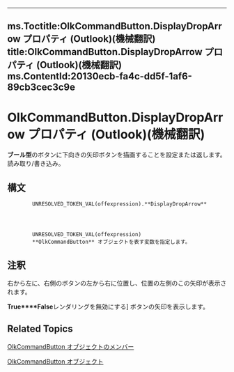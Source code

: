 

---
ms.Toctitle:OlkCommandButton.DisplayDropArrow プロパティ (Outlook)(機械翻訳)
title:OlkCommandButton.DisplayDropArrow プロパティ (Outlook)(機械翻訳)
ms.ContentId:20130ecb-fa4c-dd5f-1af6-89cb3cec3c9e
---
# OlkCommandButton.DisplayDropArrow プロパティ (Outlook)(機械翻訳)




**ブール型**のボタンに下向きの矢印ボタンを描画することを設定または返します。読み取り/書き込み。

## 構文

            UNRESOLVED_TOKEN_VAL(offexpression).**DisplayDropArrow**




            UNRESOLVED_TOKEN_VAL(offexpression)
            **OlkCommandButton** オブジェクトを表す変数を指定します。



## 注釈
右から左に、右側のボタンの左から右に位置し、位置の左側のこの矢印が表示されます。



**True****False**レンダリングを無効にする] ボタンの矢印を表示します。



## Related Topics

[OlkCommandButton オブジェクトのメンバー](de26575e-23dc-f1f1-c64a-e58a4b1c51cb.md)

[OlkCommandButton オブジェクト](bb150211-d50a-130b-91f0-1129dba8f378.md)




